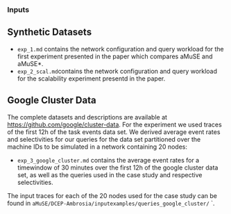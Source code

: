 ### Inputs

## Synthetic Datasets

- `exp_1.md` contains the network configuration and query workload for the first experiment presented in the paper which compares aMuSE and aMuSE*.
- `exp_2_scal.md`contains the network configuration and query workload for the scalability experiment presentd in the paper.

## Google Cluster Data

The complete datasets and descriptions are available at https://github.com/google/cluster-data.
For the experiment we used traces of the first 12h of the task events data set. 
We derived average event rates and selectivities for our queries for the data set partitioned over the machine IDs to be simulated in a network containing 20 nodes:

- `exp_3_google_cluster.md` contains the average event rates for a timewindow of 30 minutes over the first 12h of the google cluster data set, as well as the queries used in the case study and respective selectivities.

The input traces for each of the 20 nodes used for the case study can be found in `aMuSE/DCEP-Ambrosia/inputexamples/queries_google_cluster/`
`.
